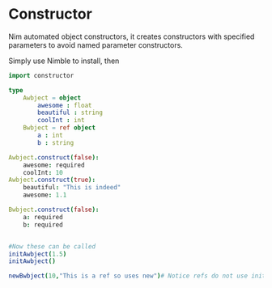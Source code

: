# Constructor
Nim automated object constructors, it creates constructors with specified parameters to avoid named parameter constructors.

Simply use Nimble to install, then
```nim
import constructor

type
    Awbject = object
        awesome : float
        beautiful : string
        coolInt : int
    Bwbject = ref object
        a : int
        b : string

Awbject.construct(false):
    awesome: required
    coolInt: 10
Awbject.construct(true):
    beautiful: "This is indeed"
    awesome: 1.1

Bwbject.construct(false):
    a: required
    b: required


#Now these can be called
initAwbject(1.5)
initAwbject()

newBwbject(10,"This is a ref so uses new")# Notice refs do not use init but new

```
